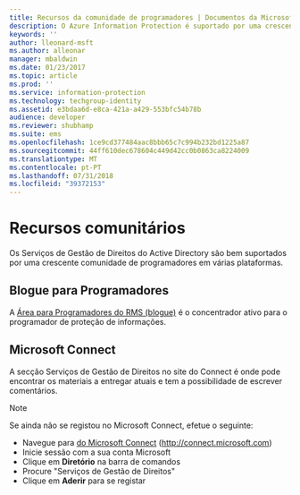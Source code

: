 ```yaml
---
title: Recursos da comunidade de programadores | Documentos da Microsoft
description: O Azure Information Protection é suportado por uma crescente comunidade de programadores em várias plataformas.
keywords: ''
author: lleonard-msft
ms.author: alleonar
manager: mbaldwin
ms.date: 01/23/2017
ms.topic: article
ms.prod: ''
ms.service: information-protection
ms.technology: techgroup-identity
ms.assetid: e3bdaa6d-e8ca-421a-a429-553bfc54b78b
audience: developer
ms.reviewer: shubhamp
ms.suite: ems
ms.openlocfilehash: 1ce9cd377484aac8bbb65c7c994b232bd1225a87
ms.sourcegitcommit: 44ff610dec678604c449d42cc0b0863ca8224009
ms.translationtype: MT
ms.contentlocale: pt-PT
ms.lasthandoff: 07/31/2018
ms.locfileid: "39372153"
---
```

# <a name="community-resources"></a>Recursos comunitários

Os Serviços de Gestão de Direitos do Active Directory são bem suportados por uma crescente comunidade de programadores em várias plataformas.

## <a name="developers-blog"></a>Blogue para Programadores
A [Área para Programadores do RMS (blogue)](http://blogs.msdn.com/b/rms/) é o concentrador ativo para o programador de proteção de informações.

## <a name="microsoft-connect"></a>Microsoft Connect
A secção Serviços de Gestão de Direitos no site do Connect é onde pode encontrar os materiais a entregar atuais e tem a possibilidade de escrever comentários.

> [!NOTE]
>
>Se ainda não se registou no Microsoft Connect, efetue o seguinte:
>
>-   Navegue para [do Microsoft Connect](http://connect.microsoft.com) (http://connect.microsoft.com)
>-   Inicie sessão com a sua conta Microsoft
>-   Clique em **Diretório** na barra de comandos
>-   Procure "Serviços de Gestão de Direitos"
>-   Clique em **Aderir** para se registar
